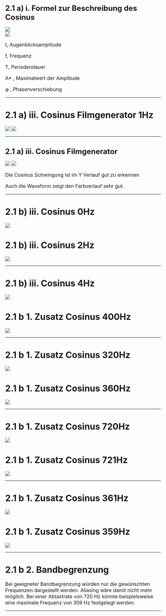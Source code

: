 <!-- $size: A4 -portrait -->

<style>
  	p{
  		font-size: 12pt;
  	}
</style>


<div>
  <h1 style="font-size: 18pt">2.1 a) i. Formel zur Beschreibung des Cosinus</h1>
  <img src="./2-1/CosinusFunktion.JPG"> <br>
  <img src="./2-1/FrequenzGleichEinsDurchPeriodendauer.jpg">
  <p>t, Augenblicksamplitude</p>
  <p>f, Frequenz</p>
  <p>T, Periodendauer</p>
  <p>A* , Maximalwert der Amplitude</p>
  <p>φ , Phasenverschiebung</p>
</div>

---

<div>
  <h1>2.1 a) iii. Cosinus Filmgenerator 1Hz</h1>
  <img src="./2-1/CosinusFilmgeneratorScreenshotMain.JPG">
  <img src="./2-1/2-1-a-Bereich.JPG">
</div>

---

<div>
  <h1 style="font-size: 18pt">2.1 a) iii. Cosinus Filmgenerator</h1>
  <img src="./2-1/2-1-a-YUV-Verlauf.JPG"> <img src="./2-1/2-1-a-Waveform.JPG">
  <p>Die Cosinus Schwingung ist im Y Verlauf gut zu erkennen</p>
  <p>Auch die Waveform zeigt den Farbverlauf sehr gut.</p>
</div>

---

<div>
  <h1>2.1 b) iii. Cosinus 0Hz</h1>
  <img src="./2-1/2-1-b-0Hz.JPG">
  <h1>2.1 b) iii. Cosinus 2Hz</h1>
  <img src="./2-1/2-1-b-2Hz.JPG">
</div>

---

<div>
  <h1>2.1 b) iii. Cosinus 4Hz</h1>
  <p></p>
  <img src="./2-1/2-1-b-4Hz.JPG">
  
  <h1>2.1 b 1. Zusatz Cosinus 400Hz</h1>
  <img src="./2-1/2-1-b-400Hz.JPG">
</div>

---

<div>
  <h1>2.1 b 1. Zusatz Cosinus 320Hz</h1>
  <img src="./2-1/2-1-b-320Hz.JPG">
  <h1>2.1 b 1. Zusatz Cosinus 360Hz</h1>
  <img src="./2-1/2-1-b-360Hz.JPG">
</div>

---

<div>
  <h1>2.1 b 1. Zusatz Cosinus 720Hz</h1>
  <img src="./2-1/2-1-b-720Hz.JPG">
  <h1>2.1 b 1. Zusatz Cosinus 721Hz</h1>
  <img src="./2-1/2-1-b-721Hz.JPG">
</div>

---

<div>
  <h1>2.1 b 1. Zusatz Cosinus 361Hz</h1>
  <img src="./2-1/2-1-b-361Hz.JPG">
  <h1>2.1 b 1. Zusatz Cosinus 359Hz</h1>
  <img src="./2-1/2-1-b-359Hz.JPG">
</div>

---

<div>
  <h1>2.1 b 2. Bandbegrenzung</h1>
  <p>Bei geeigneter Bandbegrenzung würden nur die gewünschten Frequenzen dargestellt werden. Aliasing wäre damit nicht mehr möglich. Bei einer Abtastrate von 720 Hz könnte beispielsweise eine maximale Frequenz von 359 Hz festgelegt werden.</p>

</div>

---



























